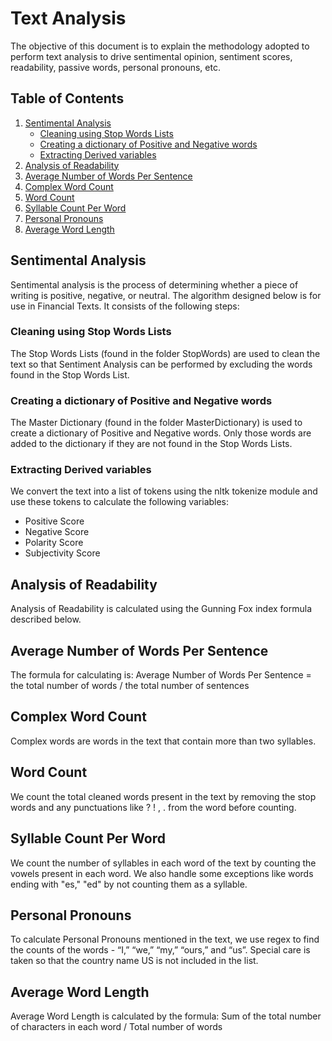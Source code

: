# Text Analysis

The objective of this document is to explain the methodology adopted to perform text analysis to drive sentimental opinion, sentiment scores, readability, passive words, personal pronouns, etc.

## Table of Contents
1. [Sentimental Analysis](#sentimental-analysis)
   - [Cleaning using Stop Words Lists](#cleaning-using-stop-words-lists)
   - [Creating a dictionary of Positive and Negative words](#creating-a-dictionary-of-positive-and-negative-words)
   - [Extracting Derived variables](#extracting-derived-variables)
2. [Analysis of Readability](#analysis-of-readability)
3. [Average Number of Words Per Sentence](#average-number-of-words-per-sentence)
4. [Complex Word Count](#complex-word-count)
5. [Word Count](#word-count)
6. [Syllable Count Per Word](#syllable-count-per-word)
7. [Personal Pronouns](#personal-pronouns)
8. [Average Word Length](#average-word-length)

## Sentimental Analysis

Sentimental analysis is the process of determining whether a piece of writing is positive, negative, or neutral. The algorithm designed below is for use in Financial Texts. It consists of the following steps:

### Cleaning using Stop Words Lists

The Stop Words Lists (found in the folder StopWords) are used to clean the text so that Sentiment Analysis can be performed by excluding the words found in the Stop Words List.

### Creating a dictionary of Positive and Negative words

The Master Dictionary (found in the folder MasterDictionary) is used to create a dictionary of Positive and Negative words. Only those words are added to the dictionary if they are not found in the Stop Words Lists.

### Extracting Derived variables

We convert the text into a list of tokens using the nltk tokenize module and use these tokens to calculate the following variables:

- Positive Score
- Negative Score
- Polarity Score
- Subjectivity Score

## Analysis of Readability

Analysis of Readability is calculated using the Gunning Fox index formula described below.

## Average Number of Words Per Sentence

The formula for calculating is:
Average Number of Words Per Sentence = the total number of words / the total number of sentences

## Complex Word Count

Complex words are words in the text that contain more than two syllables.

## Word Count

We count the total cleaned words present in the text by removing the stop words and any punctuations like ? ! , . from the word before counting.

## Syllable Count Per Word

We count the number of syllables in each word of the text by counting the vowels present in each word. We also handle some exceptions like words ending with "es," "ed" by not counting them as a syllable.

## Personal Pronouns

To calculate Personal Pronouns mentioned in the text, we use regex to find the counts of the words - “I,” “we,” “my,” “ours,” and “us”. Special care is taken so that the country name US is not included in the list.

## Average Word Length

Average Word Length is calculated by the formula: Sum of the total number of characters in each word / Total number of words
